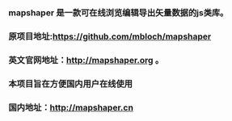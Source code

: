 ### mapshaper 是一款可在线浏览编辑导出矢量数据的js类库。
### 原项目地址:https://github.com/mbloch/mapshaper  
### 英文官网地址：http://mapshaper.org 。
### 本项目旨在方便国内用户在线使用 
### 国内地址：http://mapshaper.cn 
